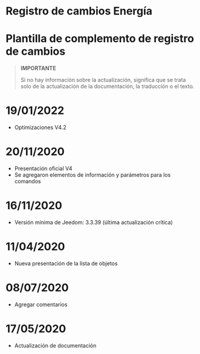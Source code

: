# Registro de cambios Energía

# Plantilla de complemento de registro de cambios

>**IMPORTANTE**
>
>Si no hay información sobre la actualización, significa que se trata solo de la actualización de la documentación, la traducción o el texto.

# 19/01/2022

- Optimizaciones V4.2

# 20/11/2020

- Presentación oficial V4
- Se agregaron elementos de información y parámetros para los comandos

# 16/11/2020

- Versión mínima de Jeedom: 3.3.39 (última actualización crítica)

# 11/04/2020

- Nueva presentación de la lista de objetos

# 08/07/2020

- Agregar comentarios

# 17/05/2020

- Actualización de documentación
